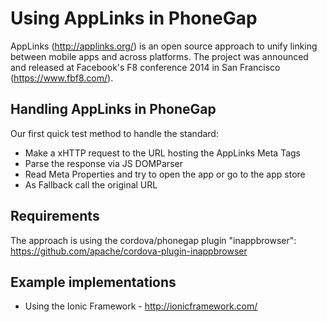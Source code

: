 Using AppLinks in PhoneGap
=================

AppLinks (http://applinks.org/) is an open source approach to unify linking between mobile apps and across platforms.
The project was announced and released at Facebook's F8 conference 2014 in San Francisco (https://www.fbf8.com/).

## Handling AppLinks in PhoneGap
Our first quick test method to handle the standard:
* Make a xHTTP request to the URL hosting the AppLinks Meta Tags
* Parse the response via JS DOMParser
* Read Meta Properties and try to open the app or go to the app store
* As Fallback call the original URL

## Requirements
The approach is using the cordova/phonegap plugin "inappbrowser":
https://github.com/apache/cordova-plugin-inappbrowser

## Example implementations
* Using the Ionic Framework - http://ionicframework.com/
